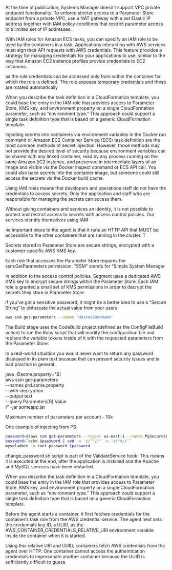 At the time of publication, Systems Manager doesn’t support VPC private endpoint functionality. To enforce stricter access to a Parameter Store endpoint from a private VPC, use a NAT gateway with a set Elastic IP address together with IAM policy conditions that restrict parameter access to a limited set of IP addresses.

With IAM roles for Amazon ECS tasks, you can specify an IAM role to be used by the containers in a task. Applications interacting with AWS services must sign their API requests with AWS credentials. This feature provides a strategy for managing credentials for your applications to use, similar to the way that Amazon EC2 instance profiles provide credentials to EC2 instances.

as the role credentials can be accessed only from within the container for which the role is defined. The role exposes temporary credentials and these are rotated automatically

When you describe the task definition in a CloudFormation template, you could base the entry in the IAM role that provides access to Parameter Store, KMS key, and environment property on a single CloudFormation parameter, such as “environment type.” This approach could support a single task definition type that is based on a generic CloudFormation template.

Injecting secrets into containers via environment variables in the Docker run command or Amazon EC2 Container Service (ECS) task definition are the most common methods of secret injection. However, those methods may not provide the desired level of security because environment variables can be shared with any linked container, read by any process running on the same Amazon EC2 instance, and preserved in intermediate layers of an image and visible via the Docker inspect command or ECS API call. You could also bake secrets into the container image, but someone could still access the secrets via the Docker build cache.

Using IAM roles means that developers and operations staff do not have the credentials to access secrets. Only the application and staff who are responsible for managing the secrets can access them.

Without giving containers and services an identity, it is not possible to protect and restrict access to secrets with access control policies. Our services identify themselves using IAM

ne important piece to the agent is that it runs an HTTP API that MUST be accessible to the other containers that are running in the cluster. T

Secrets stored in Parameter Store are secure strings, encrypted with a customer-specific AWS KMS key.

Each role that accesses the Parameter Store requires the ssm:GetParameters permission. “SSM” stands for “Simple System Manager

In addition to the access control policies, Segment uses a dedicated AWS KMS key to encrypt secure strings within the Parameter Store. Each IAM role is granted a small set of KMS permissions in order to decrypt the secrets they store in Parameter Store.

if you’ve got a sensitive password, it might be a better idea to use a “Secure String” to obfuscate the actual value from your users

```bash
aws ssm get-parameters --names "HostedZoneName"
```

The Build stage uses the CodeBuild project (defined as the ConfigFileBuild action) to run the Ruby script that will modify the configuration file and replace the variable tokens inside of it with the requested parameters from the Parameter Store.

In a real-world situation you would never want to return any password displayed in its plain text because that can present security issues and is bad practice in general.

java -Dsome.property="$(\
  aws ssm get-parameters \
  --names prd.some.property \
  --with-decryption \
  --output text \
  --query Parameters[0].Value \
)" -jar someapp.jar

Maximum number of parameters per account - 10k


One example of injecting from PS

```bash
password=$(aws ssm get-parameters --region us-east-1 --names MySecureSQLPassword --with-decryption --query Parameters[0].Value)
password=`echo $password | sed -e 's/^"//' -e 's/"$//'`
mysqladmin -u root password $password
```
change_password.sh script is part of the ValidateService hook. This means it is executed at the end, after the application is installed and the Apache and MySQL services have been restarted.

When you describe the task definition in a CloudFormation template, you could base the entry in the IAM role that provides access to Parameter Store, KMS key, and environment property on a single CloudFormation parameter, such as “environment type.” This approach could support a single task definition type that is based on a generic CloudFormation template.

Before the agent starts a container, it first fetches credentials for the container’s task role from the AWS credential service. The agent next sets the credentials key ID, a UUID, as the AWS_CONTAINER_CREDENTIALS_RELATIVE_URI environment variable inside the container when it is started.

Using this relative URI and UUID, containers fetch AWS credentials from the agent over HTTP. One container cannot access the authentication credentials to impersonate another container because the UUID is sufficiently difficult to guess.
